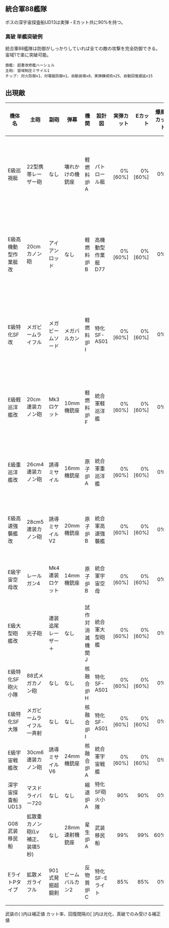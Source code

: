 ## 統合軍88艦隊

ボスの深宇宙探査船UD13は実弾・Eカット共に90%を持つ。

### 真破 単艦突破例

統合軍88艦隊は防御がしっかりしていれば全ての敵の攻撃を完全防御できる。
宙域1で楽に突破可能。

```
旗艦: 超重改修艦ハーシェル
主砲: 宙域制圧ミサイル1
チップ: 対火防御x1、対電磁防御x1、自動装填x8、実弾錬成術x25、自動回復遅延x15
```

## 出現敵

<ul class="enemies-list"></ul>

| 機体名              | 主砲                            | 副砲               | 弾幕             | 機関            | 設計図            | 実弾カット |  Eカット | 爆風カット | 回避率 | 爆風回避率 | 回復間隔   | 登場ステージ                      |
|---------------------|---------------------------------|--------------------|------------------|-----------------|-------------------|-----------:|---------:|-----------:|-------:|-----------:|------------|-----------------------------------|
| E級巡視艇           | 22型携帯レーザー砲              | なし               | 壊れかけの機銃座 | 軽燃料炉A       | パトロール艇      |    0%[60%] |  0%[60%] |         0% |     0% |         0% | なし[30秒] | 1、2、3、4、5、6、7、8、9、10     |
| E級高機動型作業艇改 | 20cmカノン砲                    | アイアンロッド     | なし             | 軽燃料炉B       | 高機動型作業艇D77 |    0%[60%] |  0%[60%] |         0% |     0% |         0% | なし[30秒] | 1ボス、2、3、4、5、6、7、8、9、10 |
| E級特化SF改         | メガビームライフル              | メガビームソード   | メガバルカン     | 軽燃料炉I       | 特化SF-AS01       |    0%[60%] |  0%[60%] |         0% |     0% |         0% | なし[30秒] | 2ボス、3、4、5、6、7、8、9、10    |
| E級軽巡洋艦改       | 20cm連装カノン砲                | Mk3ロケット        | 10mm機銃座       | 軽燃料炉F       | 統合軍軽巡洋艦    |    0%[60%] |  0%[60%] |         0% |     0% |         0% | なし[30秒] | 3ボス、4、5、6、7、8、9、10       |
| E級重巡洋艦改       | 26cm4連装カノン砲               | 誘導ミサイル       | 16mm機銃座       | 原子炉A         | 統合軍重巡洋艦    |    0%[60%] |  0%[60%] |         0% |     0% |         0% | なし[30秒] | 4ボス、5、6、7、8、9、10          |
| E級高速強襲艦改     | 28cm5連装カノン砲               | 誘導ミサイルV2     | 20mm機銃座       | 原子炉B         | 統合軍高速強襲艦  |    0%[60%] |  0%[60%] |         0% |     0% |         0% | なし[30秒] | 5ボス、6、7、8、9、10             |
| E級宇宙空母改       | レールガン4                     | Mk4連装ロケット    | 14mm機銃座       | 原子炉B         | 統合軍宇宙空母    |    0%[60%] |  0%[60%] |         0% |     0% |         0% | なし[30秒] | 6ボス、7、8、9、10                |
| E級大型砲艦改       | 光子砲                          | 連装追尾レーザー＋ | なし             | 試作対消滅機関J | 統合軍大型砲艦    |    0%[60%] |  0%[60%] |         0% |     0% |         0% | なし[30秒] | 7ボス、8、9、10                   |
| E級特化SF砲火小隊   | 88式メガカノン砲                | なし               | なし             | 核融合炉H       | 特化SF-AS01       |    0%[60%] |  0%[60%] |         0% |     0% |         0% | なし[30秒] | 8ボス、9、10                      |
| E級特化SF大隊       | メガビームライフル一斉射        | なし               | なし             | 核融合炉I       | 特化SF-AS01       |    0%[60%] |  0%[60%] |         0% |     0% |         0% | なし[30秒] | 9ボス、10                         |
| E級宇宙戦艦改       | 30cm6連装カノン砲               | 誘導ミサイルV6     | 24mm機銃座       | 核融合炉A       | 統合軍宇宙戦艦    |    0%[60%] |  0%[60%] |         0% |     0% |         0% | なし[30秒] | 10                                |
| 深宇宙探査船UD13    | マスドライバー720               | なし               | なし             | 縮退炉A         | 特化SF砲火小隊    |        90% |      90% |         0% |     0% |         0% | なし       | 10ボス                            |
| G08武装移民船       | 拡散重カノン砲(Lv補正、装填5秒) | なし               | 28mm速射機銃座   | 星生炉A         | 武装移民船        |        99% |      99% |        60% |     0% |         0% | 15秒       | 10裏ボス(覚醒以下)                |
| EライトPタイプ      | 拡散メガライフル                | 901式発掘超鋼剣    | ビームバルカン2  | 反物質炉C       | 特化SF-Eライト    |        85% |      85% |         0% |    90% |        20% | なし       | 10裏ボス(光化以上)                |

武装の( )内は補正値
カット率、回復間隔の[ ]内は光化、真破でのみ受ける補正値
